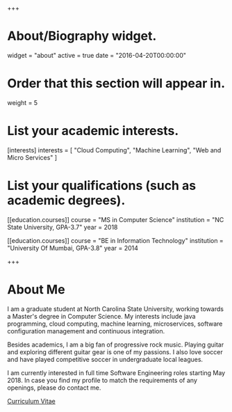 +++
# About/Biography widget.
widget = "about"
active = true
date = "2016-04-20T00:00:00"

# Order that this section will appear in.
weight = 5

# List your academic interests.
[interests]
  interests = [
    "Cloud Computing",
    "Machine Learning",
    "Web and Micro Services"
  ]

# List your qualifications (such as academic degrees).
[[education.courses]]
  course = "MS in Computer Science"
  institution = "NC State University, GPA-3.7"
  year = 2018

[[education.courses]]
  course = "BE in Information Technology"
  institution = "University Of Mumbai, GPA-3.8"
  year = 2014
 
+++

# About Me

I am a graduate student at North Carolina State University, working towards a Master's degree in Computer Science. My interests include java programming, cloud computing, machine learning, microservices, software configuration management and continuous integration.  

Besides academics, I am a big fan of progressive rock music. Playing guitar and exploring different guitar gear is one of my passions. I also love soccer and have played competitive soccer in undergraduate local leagues.  

I am currently interested in full time Software Engineering roles starting May 2018. In case you find my profile to match the requirements of any openings, please do contact me.

[Curriculum Vitae](/pdf/cv.pdf)
